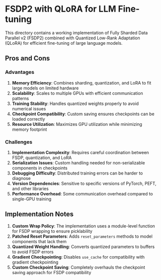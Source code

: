 # FSDP2 with QLoRA for LLM Fine-tuning

This directory contains a working implementation of Fully Sharded Data Parallel v2 (FSDP2) combined with Quantized Low-Rank Adaptation (QLoRA) for efficient fine-tuning of large language models.

## Pros and Cons

### Advantages

1. **Memory Efficiency**: Combines sharding, quantization, and LoRA to fit large models on limited hardware
2. **Scalability**: Scales to multiple GPUs with efficient communication patterns
3. **Training Stability**: Handles quantized weights properly to avoid numerical issues
4. **Checkpoint Compatibility**: Custom saving ensures checkpoints can be loaded correctly
5. **Resource Utilization**: Maximizes GPU utilization while minimizing memory footprint

### Challenges

1. **Implementation Complexity**: Requires careful coordination between FSDP, quantization, and LoRA
2. **Serialization Issues**: Custom handling needed for non-serializable components in checkpoints
3. **Debugging Difficulty**: Distributed training errors can be harder to diagnose
4. **Version Dependencies**: Sensitive to specific versions of PyTorch, PEFT, and other libraries
5. **Performance Overhead**: Some communication overhead compared to single-GPU training

## Implementation Notes

1. **Custom Wrap Policy**: The implementation uses a module-level function for FSDP wrapping to ensure picklability
2. **Patched Reset Parameters**: Adds `reset_parameters` methods to model components that lack them
3. **Quantized Weight Handling**: Converts quantized parameters to buffers to avoid FSDP errors
4. **Gradient Checkpointing**: Disables `use_cache` for compatibility with gradient checkpointing
5. **Custom Checkpoint Saving**: Completely overhauls the checkpoint saving approach for FSDP compatibility
